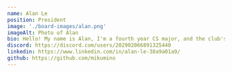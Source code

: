 ```yaml
---
name: Alan Le
position: President
image: './board-images/alan.png'
imageAlt: Photo of Alan
bio: Hello! My name is Alan, I'm a fourth year CS major, and the club's president! I've been studying Japanese for almost two years now, mostly through watching anime and reading books and VN's. I started learning it because I like anime and thought it would be cool to just understand it one day. Some of my favorites are Bloom into You, Bocchi the Rock, and Oddtaxi. My hobbies outside of Japanese include coffee and programming. Feel free to reach out if you wanna chat about something!
discord: https://discord.com/users/202902066891325440
linkedin: https://www.linkedin.com/in/alan-le-38a9a01a9/
github: https://github.com/mikumino
---
```

